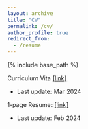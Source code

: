 ```yaml
---
layout: archive
title: "CV"
permalink: /cv/
author_profile: true
redirect_from:
  - /resume
---
```


{% include base_path %}

Curriculum Vita [[link]](https://drive.google.com/file/d/1Af6rdxOmR9D2IDnsBvVLQyReQ6B9HKtP/view?usp=sharing)
- Last update: Mar 2024

1-page Resume: [[link]](https://drive.google.com/file/d/1AeFttY4-uf26NbzhTQ9yiDWg7jjY-o7s/view?usp=sharing)
- Last update: Feb 2024
